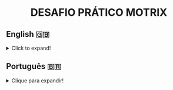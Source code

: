 <h1 align="center">DESAFIO PRÁTICO MOTRIX</h1>

## English 🇬🇧
<details>
  <summary>Click to expand!</summary>
  
## Description 📝
This project is a content management system that allows users to visualize, create, edit and delete text contents.

## Technologies and Tools 🔧
<img src="https://img.shields.io/badge/eslint-3A33D1?style=for-the-badge&logo=eslint&logoColor=white" alt="eslint-logo" />
<img src="https://img.shields.io/badge/Docker-2CA5E0?style=for-the-badge&logo=docker&logoColor=white" alt="docker-logo" />
<img src="https://img.shields.io/badge/JavaScript-323330?style=for-the-badge&logo=javascript&logoColor=F7DF1E" alt="javascript-logo" />
<img src="https://img.shields.io/badge/TypeScript-007ACC?style=for-the-badge&logo=typescript&logoColor=white" alt="typescript-logo" />
<img src="https://img.shields.io/badge/Node.js-339933?style=for-the-badge&logo=nodedotjs&logoColor=white" alt="nodejs-logo" />
<img src="https://img.shields.io/badge/Express.js-000000?style=for-the-badge&logo=express&logoColor=white" alt="express-logo" />
<img src="https://img.shields.io/badge/MySQL-005C84?style=for-the-badge&logo=mysql&logoColor=white" alt="mysql-logo" />
<img src="https://img.shields.io/badge/Sequelize-52B0E7?style=for-the-badge&logo=Sequelize&logoColor=white" alt="sequelize-logo" />
<img src="https://img.shields.io/badge/npm-CB3837?style=for-the-badge&logo=npm&logoColor=white" alt="npm-logo" />
<img src="https://img.shields.io/badge/JWT-000000?style=for-the-badge&logo=JSON%20web%20tokens&logoColor=white" alt="jwt-logo" />
<img src="https://img.shields.io/badge/Postman-FF6C37?style=for-the-badge&logo=Postman&logoColor=white" alt="postman-logo" />
<img src="https://img.shields.io/badge/React-20232A?style=for-the-badge&logo=react&logoColor=61DAFB" alt="react-logo" />
<img src="https://img.shields.io/badge/React_Router-CA4245?style=for-the-badge&logo=react-router&logoColor=white" alt="react-router-logo" />
<img src="https://img.shields.io/badge/CSS3-1572B6?style=for-the-badge&logo=css3&logoColor=white" alt="css-logo" />

This project was developed through containers and container orchestration using **Docker** and **docker-compose** yml files. Three services were created, one for the **database**, one for **Back-end** and lastly the **Front-end**.   
The programming language used was **JavaScript**, with the superset **TypeScript** to strengthen good practices and clean code.
To develop the Back-end portion of this project, **Node.js** was used with the **Express.js** to create a RESTful API, connected through the **Sequelize** ORM with a **MySQL** instance.   
To add a security layer to this application, the **npm** libraries **jsonwebtoken** and **bcryptjs** were used to ascertain user authorization for harsher CRUD operations as **update** and **delete**, and to encrypt users' passwords into the database.   
Also, to assure the proper functionality of the API, integration tests using **Mocha**, **Chai** and **Sinon** were created.   
The API's documentation was created and published using **Postman** and can be found [here](https://documenter.getpostman.com/view/22527487/2s8YRiKtQv).   

The connection between Back-end and Front-end parts of the application was made using **Axios**. The Front-end part of the project was developed using **React** and styled with **CSS3**. The **React Router** library was used to enable routing in this Single Page Application and **React's** native **Context API** and **Hooks** composed the application's state management.

## Installation 📋
Before proceding to the installation, please make sure you have Docker, Docker-compose and Node.js installed on your machine.

1. Clone the repository and access the created directory:
```
git clone 
cd ep-motrix
```

2. Use the following script command to build & start the application:
```
npm run compose:up
```

3. Access via browser the Front-end part of this application using the url:
```
http://localhost:3000/
```
⚠️ _If you do wish to try out the application, please login using email **motrix@one.com** and password **motrix1**_
  
4. **If you wish to test the API using its integration tests:**

5. Use the following script command to access the back-end container:
```
npm run enter:backend
```
6. Run the test command:
```
npm test
```

## Comments 💬
This project was very enjoyable to develop and I learned a lot about containerization and container orchestration through docker-compose. The creation of a **development docker-compose file** allowed me to maintain the containers up during development and problem-solve as needed, for I had always script monitoring using volumes and development tools such as **nodemon** and **ts-node**.   
I also took this as an opportunity to learn a new tool, **Axios**, to make the Back-end and Front-end connection using my own API, and to get better at project setup, using **airbnb eslint** to monitor a fluid code development.   
For the future of this project, I wish to implement a new feature, an editing tool to fully implement **wysiwyg** and to create a testing coverage using **Cypress**.   
Overall, I am happy with this project's development and the result I got. Hope you all enjoy!

</details>

## Português 🇧🇷
<details>
  <summary>Clique para expandir!</summary>
  
## Descrição 📝
Este projeto é um sistema de gerenciamento de conteúdo que permite aos usuários visualizar, criar, editar e excluir conteúdos de texto.

## Tecnologias e Ferramentas 🔧
<img src="https://img.shields.io/badge/eslint-3A33D1?style=for-the-badge&logo=eslint&logoColor=white" alt="eslint-logo" />
<img src="https://img.shields.io/badge/Docker-2CA5E0?style=for-the-badge&logo=docker&logoColor=white" alt="docker-logo" />
<img src="https://img.shields.io/badge/JavaScript-323330?style=for-the-badge&logo=javascript&logoColor=F7DF1E" alt="javascript-logo" />
<img src="https://img.shields.io/badge/TypeScript-007ACC?style=for-the-badge&logo=typescript&logoColor=white" alt="typescript-logo" />
<img src="https://img.shields.io/badge/Node.js-339933?style=for-the-badge&logo=nodedotjs&logoColor=white" alt="nodejs-logo" />
<img src="https://img.shields.io/badge/Express.js-000000?style=for-the-badge&logo=express&logoColor=white" alt="express-logo" />
<img src="https://img.shields.io/badge/MySQL-005C84?style=for-the-badge&logo=mysql&logoColor=white" alt="mysql-logo" />
<img src="https://img.shields.io/badge/Sequelize-52B0E7?style=for-the-badge&logo=Sequelize&logoColor=white" alt="sequelize-logo" />
<img src="https://img.shields.io/badge/npm-CB3837?style=for-the-badge&logo=npm&logoColor=white" alt="npm-logo" />
<img src="https://img.shields.io/badge/JWT-000000?style=for-the-badge&logo=JSON%20web%20tokens&logoColor=white" alt="jwt-logo" />
<img src="https://img.shields.io/badge/Postman-FF6C37?style=for-the-badge&logo=Postman&logoColor=white" alt="postman-logo" />
<img src="https://img.shields.io/badge/React-20232A?style=for-the-badge&logo=react&logoColor=61DAFB" alt="react-logo" />
<img src="https://img.shields.io/badge/React_Router-CA4245?style=for-the-badge&logo=react-router&logoColor=white" alt="react-router-logo" />
<img src="https://img.shields.io/badge/CSS3-1572B6?style=for-the-badge&logo=css3&logoColor=white" alt="css-logo" />

Este projeto foi desenvolvido por meio de contêineres e orquestração de contêineres usando0 **Docker** e arquivos yml **docker-compose**. Foram criados três serviços, um para o **banco de dados**, um para o **Back-end** e por último o **Front-end**.   
A linguagem de programação utilizada foi o **JavaScript**, com o superset **TypeScript** para fortalecer as boas práticas e código limpo.   
Para desenvolver a parte de Back-end deste projeto, **Node.js** foi usado com o **Express.js** para criar uma API RESTful, conectada por meio da ORM **Sequelize** com uma instância do **MySQL**.   
Para adicionar uma camada de segurança a esta aplicação, as bibliotecas **npm** **jsonwebtoken** e **bcryptjs** foram usadas para verificar a autorização do usuário para operações CRUD mais rigorosas como **atualizar** e **excluir**, e para criptografar as senhas do usuários no banco de dados.   
Além disso, para garantir o bom funcionamento da API, foram criados testes de integração usando **Mocha**, **Chai** e **Sinon**.   
A documentação da API foi criada e publicada usando o **Postman** e pode ser encontrada [aqui]([link](https://documenter.getpostman.com/view/22527487/2s8YRiKtQv)).   

A conexão entre as partes Back-end e Front-end da aplicação foi feita usando o **Axios**. A parte Front-end do projeto foi desenvolvida usando **React** e estilizada com **CSS3**. A biblioteca **React Router** foi usada para habilitar o roteamento nesta Single Page Application e o **Context API**, nativo do **React**, e os **Hooks** compuseram o gerenciamento de estado do aplicativo.

## Instalação 📋
Antes de iniciar a instalação, por favor se assegure que possui instalados Docker, Docker-compose e Node.js em sua máquina.
1. Clone o repositório e acesse o diretório criado:
```
git clone
cd ep-motrix
```

2. Use o seguinte comando de script para construir e iniciar o aplicativo:
```
npm run compose:up
```

3. Acesse via navegador a parte Front-end deste aplicativo usando a url:
```
http://localhost:3000/
```
⚠️ _Se você deseja navegar pela aplicação, faça login utilizando o e-mail **motrix@one.com** e a senha **motrix1**_
  
4. **Se você deseja testar a API usando seus testes de integração:**

5. Use o seguinte comando de script para acessar o contêiner de back-end:
```
npm run enter:backend
```

6. Execute o comando de teste:
```
npm test
```

## Comentários 💬
Este projeto foi muito agradável de desenvolver e aprendi muito sobre conteinerização e orquestração de contêineres através do docker-compose. A criação de um **arquivo de composição docker de desenvolvimento** me permitiu manter os contêineres ativos durante o desenvolvimento e solucionar problemas conforme necessário, pois sempre tive monitoramento de scripts usando volumes e ferramentas de desenvolvimento como **nodemon** e **ts-node**.   
Também aproveitei isso como uma oportunidade para aprender uma nova ferramenta, **Axios**, para fazer a conexão Back-end e Front-end usando minha própria API e também melhorar a configuração do projeto, usando o **airbnb eslint** para monitorar um desenvolvimento fluido de código.   
Para o futuro deste projeto, desejo implementar um novo recurso, uma ferramenta de edição para implementar totalmente o **wysiwyg** e criar uma cobertura de testes usando o **Cypress**.   
No geral, estou feliz com o desenvolvimento deste projeto e com o resultado que obtive. Espero que gostem!

</details>

